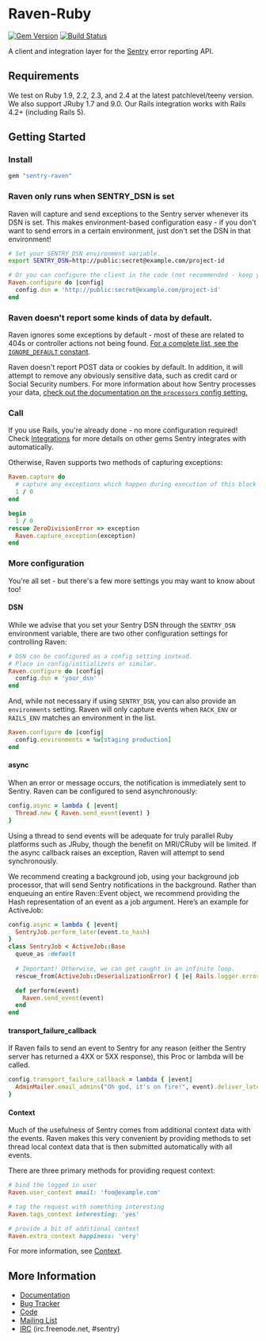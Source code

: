 # Raven-Ruby

[![Gem Version](https://img.shields.io/gem/v/sentry-raven.svg)](https://rubygems.org/gems/sentry-raven)
[![Build Status](https://img.shields.io/travis/getsentry/raven-ruby/master.svg)](https://travis-ci.org/getsentry/raven-ruby)

A client and integration layer for the [Sentry](https://github.com/getsentry/sentry) error reporting API.

## Requirements

We test on Ruby 1.9, 2.2, 2.3, and 2.4 at the latest patchlevel/teeny version. We also support JRuby 1.7 and 9.0. Our Rails integration works with Rails 4.2+ (including Rails 5).

## Getting Started

### Install

```ruby
gem "sentry-raven"
```

### Raven only runs when SENTRY_DSN is set

Raven will capture and send exceptions to the Sentry server whenever its DSN is set. This makes environment-based configuration easy - if you don't want to send errors in a certain environment, just don't set the DSN in that environment!

```bash
# Set your SENTRY_DSN environment variable.
export SENTRY_DSN=http://public:secret@example.com/project-id
```
```ruby
# Or you can configure the client in the code (not recommended - keep your DSN secret!)
Raven.configure do |config|
  config.dsn = 'http://public:secret@example.com/project-id'
end
```

### Raven doesn't report some kinds of data by default.

Raven ignores some exceptions by default - most of these are related to 404s or controller actions not being found. [For a complete list, see the `IGNORE_DEFAULT` constant](https://github.com/getsentry/raven-ruby/blob/master/lib/raven/configuration.rb).

Raven doesn't report POST data or cookies by default. In addition, it will attempt to remove any obviously sensitive data, such as credit card or Social Security numbers. For more information about how Sentry processes your data, [check out the documentation on the `processors` config setting.](https://docs.getsentry.com/hosted/clients/ruby/config/)

### Call

If you use Rails, you're already done - no more configuration required! Check [Integrations](https://docs.getsentry.com/hosted/clients/ruby/integrations/) for more details on other gems Sentry integrates with automatically.

Otherwise, Raven supports two methods of capturing exceptions:

```ruby
Raven.capture do
  # capture any exceptions which happen during execution of this block
  1 / 0
end

begin
  1 / 0
rescue ZeroDivisionError => exception
  Raven.capture_exception(exception)
end
```

### More configuration

You're all set - but there's a few more settings you may want to know about too!

#### DSN

While we advise that you set your Sentry DSN through the `SENTRY_DSN` environment
variable, there are two other configuration settings for controlling Raven:

```ruby
# DSN can be configured as a config setting instead.
# Place in config/initializers or similar.
Raven.configure do |config|
  config.dsn = 'your_dsn'
end
```

And, while not necessary if using `SENTRY_DSN`, you can also provide an `environments`
setting. Raven will only capture events when `RACK_ENV` or `RAILS_ENV` matches
an environment in the list.

```ruby
Raven.configure do |config|
  config.environments = %w[staging production]
end
```

#### async

When an error or message occurs, the notification is immediately sent to Sentry. Raven can be configured to send asynchronously:

```ruby
config.async = lambda { |event|
  Thread.new { Raven.send_event(event) }
}
```

Using a thread to send events will be adequate for truly parallel Ruby platforms such as JRuby, though the benefit on MRI/CRuby will be limited. If the async callback raises an exception, Raven will attempt to send synchronously.

We recommend creating a background job, using your background job processor, that will send Sentry notifications in the background. Rather than enqueuing an entire Raven::Event object, we recommend providing the Hash representation of an event as a job argument. Here’s an example for ActiveJob:

```ruby
config.async = lambda { |event|
  SentryJob.perform_later(event.to_hash)
}
class SentryJob < ActiveJob::Base
  queue_as :default
  
  # Important! Otherwise, we can get caught in an infinite loop.
  rescue_from(ActiveJob::DeserializationError) { |e| Rails.logger.error e }

  def perform(event)
    Raven.send_event(event)
  end
end
```

#### transport_failure_callback

If Raven fails to send an event to Sentry for any reason (either the Sentry server has returned a 4XX or 5XX response), this Proc or lambda will be called.

```ruby
config.transport_failure_callback = lambda { |event|
  AdminMailer.email_admins("Oh god, it's on fire!", event).deliver_later
}
```

#### Context

Much of the usefulness of Sentry comes from additional context data with the events. Raven makes this very convenient by providing methods to set thread local context data that is then submitted automatically with all events.

There are three primary methods for providing request context:

```ruby
# bind the logged in user
Raven.user_context email: 'foo@example.com'

# tag the request with something interesting
Raven.tags_context interesting: 'yes'

# provide a bit of additional context
Raven.extra_context happiness: 'very'
```

For more information, see [Context](https://docs.sentry.io/clients/ruby/context/).

## More Information

* [Documentation](https://docs.getsentry.com/hosted/clients/ruby/)
* [Bug Tracker](https://github.com/getsentry/raven-ruby/issues)
* [Code](https://github.com/getsentry/raven-ruby)
* [Mailing List](https://groups.google.com/group/getsentry)
* [IRC](irc://irc.freenode.net/sentry>)  (irc.freenode.net, #sentry)
